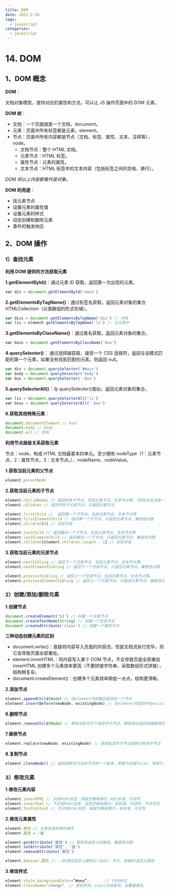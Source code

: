 ```yaml
---
title: DOM
date: 2022-2-20
tags:
  - javascript
categories:
  - javascript
---
```


# 14. DOM

## 1、DOM 概念

**DOM**：

文档对象模型，提供对应的属性和方法，可以让 JS 操作页面中的 DOM 元素。

**DOM 树**：

- 文档：一个页面就是一个文档，document。
- 元素：页面中所有标签都是元素，element。
- 节点：页面中所有内容都是节点（文档、标签、属性、文本、注释等），node。
  - 文档节点：整个 HTML 文档。
  - 元素节点：HTML 标签。
  - 属性节点：元素的属性。
  - 文本节点：HTML 标签中的文本内容（包括标签之间的空格、换行）。

_DOM 将以上内容都看作是对象。_

**DOM 的用途**：

- 找元素节点
- 设置元素的属性值
- 设置元素的样式
- 动态创建和删除元素
- 事件的触发响应

## 2、DOM 操作

### 1）查找元素

**利用 DOM 提供的方法获取元素**

**1.getElementById()**：通过元素 ID 获取，返回第一次出现的元素。

```javascript
var div = document.getElementById('main')
```

**2.getElementsByTagName()**：通过标签名获取，返回元素对象的集合 HTMLCollection（以类数组的形式存储）。

```javascript
var divs = document.getElementsByTagName('div') // 所有
var lis = element.getElementsByTagName('li') // 父元素中
```

**3.getElementsByClassName()**：通过类名获取，返回元素对象的集合。

```js
var boxs = document.getElementsByClassName('box')
```

**4.querySelector()**： 通过选择器获取，接受一个 CSS 选择符，返回与该模式匹配的第一个元素，如果没有找到匹配的元素，则返回 null。

```javascript
var div = document.querySelector('#main')
var body = document.querySelector('body')
var box = document.querySelector('.box')
```

**5.querySelectorAll()**：与 querySelector()类似，返回元素对象的集合。

```javascript
var lis = document.querySelectorAll('li')
var boxs = document.querySelectorAll('.box')
```

**6.获取其他特殊元素**：

```js
document.documentElement // html
document.body // body
document.all // 所有
```

**利用节点层级关系获取元素**

节点：node，构成 HTML 文档最基本的单元。至少拥有 nodeType（1：元素节点，2：属性节点，3：文本节点。）、nodeName、nodeValue。

**1.获取当前元素的父节点**

```javascript
element.parentNode
```

**2.获取当前元素的子节点**

```javascript
element.chilidNodes // 返回所有子节点，包括元素节点、文本节点等。（回车也会当做一个节点）
element.chlidren // 返回所有子元素节点，只返回元素节点

element.firstChild //  返回第一个子节点，包括元素节点、文本节点等
element.firstElementChild // 返回第一个子节点，只返回元素节点，兼容性问题
element.children[0] // 实际开发

element.lastChild // 返回最后一个子节点，包括元素节点、文本节点等
element.lastElementChild // 返回最后一个子节点，只返回元素节点，兼容性问题
element.children[element.children.length - 1] // 实际开发
```

**3.获取当前元素的兄弟节点**

```javascript
element.nextSibling // 返回下一个兄弟节点，包括元素节点、文本节点等。
element.nextElementSibling // 返回下一个兄弟节点，只返回元素节点，兼容性问题

element.previousSibling // 返回上一个兄弟节点，包括元素节点、文本节点等。
element.previousElementSibling // 返回上一个兄弟节点，只返回元素节点，兼容性问题
```

### 2）创建/添加/删除元素

**1.创建节点**

```javascript
document.createElement('h3') // 创建一个元素节点
document.createTextNode(String) // 创建一个文本节点
document.createAttribute('class') // 创建一个属性节点
```

**三种动态创建元素的区别**

- document.write()：直接将内容写入页面的内容流，但是文档流执行完毕，则它会导致页面全部重绘。
- element.innerHTML：将内容写入某个 DOM 节点，不会导致页面全部重绘 innerHTML 创建多个元素效率更高（不要拼接字符串，采取数组形式拼接），结构稍复杂。
- document.createElement()：创建多个元素效率稍低一点点，结构更清晰。

**2.添加节点**

```javascript
element.appendChild(Node) // 往element内部最后面添加一个节点
elelment.insertBefore(newNode, existingNode) // 在element内部的中在existingNode前面插入newNode
```

**6.删除节点**

```javascript
element.removeChild(Node) // 删除当前节点下指定的子节点，删除成功返回该被删除的节点，否则返回null
```

**7.替换节点**

```javascript
element.replace(newNode, existingNode) // 使用指定的子节点替换已有的子节点
```

**8.复制节点**

```js
element.cloneNode() // 返回调用该方法的节点的一个副本，参数为空或false，浅拷贝，只复制标签不复制里面的内容，参数为true，深拷贝。
```

### 3）修改元素

**1.修改元素内容**

```javascript
element.innerHTML // 识别html标签，保留空格和换行，W3C标准，可读写
element.innerText // 不识别html标签，去除空格和换行，非标准，可读写，节点可见
element.textContent // 不识别html标签，保留空格和换行，非标准，可读写
```

**2.修改元素属性**

```javascript
element.属性 // 元素本身自带的属性
element.属性 = '值'

element.getAttribute('属性') // 程序员自定义的属性，兼容性问题
element.setAttribute('属性', '值')
element.removeAttribute('属性')

element.dataset.属性 // ，H5规定自定义属性以'data-'开头，获取H5自定义属性
```

**3.修改样式**

```js
element.style.backgroundColor=“#eea”;		// 行内样式
element.className="change"  // 类名样式，class为保留字，会覆盖类名
```
